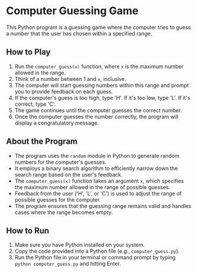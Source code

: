 # Computer Guessing Game

This Python program is a guessing game where the computer tries to guess a number that the user has chosen within a specified range.

## How to Play

1. Run the `computer_guess(x)` function, where `x` is the maximum number allowed in the range.
2. Think of a number between 1 and `x`, inclusive.
3. The computer will start guessing numbers within this range and prompt you to provide feedback on each guess.
4. If the computer's guess is too high, type 'H'. If it's too low, type 'L'. If it's correct, type 'C'.
5. The game continues until the computer guesses the correct number.
6. Once the computer guesses the number correctly, the program will display a congratulatory message.

## About the Program

- The program uses the `random` module in Python to generate random numbers for the computer's guesses.
- It employs a binary search algorithm to efficiently narrow down the search range based on the user's feedback.
- The `computer_guess(x)` function takes an argument `x`, which specifies the maximum number allowed in the range of possible guesses.
- Feedback from the user ('H', 'L', or 'C') is used to adjust the range of possible guesses for the computer.
- The program ensures that the guessing range remains valid and handles cases where the range becomes empty.

## How to Run

1. Make sure you have Python installed on your system.
2. Copy the code provided into a Python file (e.g., `computer_guess.py`).
3. Run the Python file in your terminal or command prompt by typing `python computer_guess.py` and hitting Enter.
